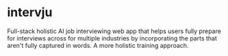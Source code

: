 # intervju
Full-stack holistic AI job interviewing web app that helps users fully prepare for interviews across for multiple industries by incorporating the parts that aren't fully captured in words. A more holistic training approach. 
